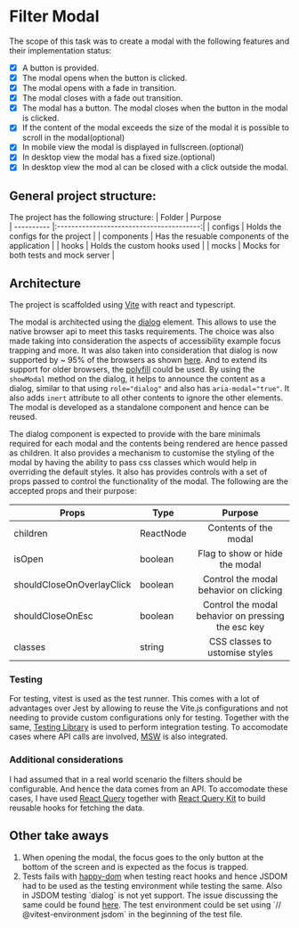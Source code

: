 # Filter Modal

The scope of this task was to create a modal with the following features and their implementation status:

- [x] A button is provided.
- [x] The modal opens when the button is clicked.
- [x] The modal opens with a fade in transition.
- [x] The modal closes with a fade out transition.
- [x] The modal has a button. The modal closes when the button in the modal is clicked.
- [x] If the content of the modal exceeds the size of the modal it is possible to scroll in the modal(optional)
- [x] In mobile view the modal is displayed in fullscreen.(optional)
- [x] In desktop view the modal has a fixed size.(optional)
- [x] In desktop view the mod al can be closed with a click outside the modal.

## General project structure:

The project has the following structure:
| Folder | Purpose  
| ---------- |:----------------------------------------:|
| configs | Holds the configs for the project |
| components | Has the resuable components of the application |
| hooks | Holds the custom hooks used |
| mocks | Mocks for both tests and mock server |

## Architecture

The project is scaffolded using [Vite](https://vitejs.dev/) with react and typescript.

The modal is architected using the [dialog](https://developer.mozilla.org/en-US/docs/Web/HTML/Element/dialog) element. This allows to use the native browser api to meet this tasks requirements. The choice was also made taking into consideration the aspects of accessibility example focus trapping and more. It was also taken into consideration that dialog is now supported by ~ 95% of the browsers as shown [here](https://caniuse.com/dialog). And to extend its support for older browsers, the [polyfill](https://github.com/GoogleChrome/dialog-polyfill) could be used. By using the `showModal` method on the dialog, it helps to announce the content as a dialog, similar to that using `role="dialog"` and also has `aria-modal="true"`. It also adds `inert` attribute to all other contents to ignore the other elements. The modal is developed as a standalone component and hence can be reused.

The dialog component is expected to provide with the bare minimals required for each modal and the contents being rendered are hence passed as children. It also provides a mechanism to customise the styling of the modal by having the ability to pass css classes which would help in overriding the default styles. It also has provides controls with a set of props passed to control the functionality of the modal. The following are the accepted props and their purpose:

| Props                     | Type      |                      Purpose                       |
| ------------------------- | --------- | :------------------------------------------------: |
| children                  | ReactNode |               Contents of the modal                |
| isOpen                    | boolean   |           Flag to show or hide the modal           |
| shouldCloseOnOverlayClick | boolean   |       Control the modal behavior on clicking       |
| shouldCloseOnEsc          | boolean   | Control the modal behavior on pressing the esc key |
| classes                   | string    |           CSS classes to ustomise styles           |

### Testing

For testing, vitest is used as the test runner. This comes with a lot of advantages over Jest by allowing to reuse the Vite.js configurations and not needing to provide custom configurations only for testing. Together with the same, [Testing Library](https://testing-library.com/docs/react-testing-library/api/) is used to perform integration testing. To accomodate cases where API calls are involved, [MSW](https://mswjs.io/) is also integrated.

### Additional considerations

I had assumed that in a real world scenario the filters should be configurable. And hence the data comes from an API. To accomodate these cases, I have used [React Query](https://tanstack.com/query/v5) together with [React Query Kit](https://tanstack.com/query/v4/docs/react/community/liaoliao666-react-query-kit) to build reusable hooks for fetching the data.

## Other take aways

<ol>
  <li>
    When opening the modal, the focus goes to the only button at the bottom of the screen and is expected as the focus is trapped.
  </li>
  <li>
    Tests fails with <a href="https://github.com/capricorn86/happy-dom">happy-dom</a> when testing react hooks and hence JSDOM had to be used as the testing environment while testing the same. Also in JSDOM testing `dialog` is not yet support. The issue discussing the same could be found <a href="https://github.com/jsdom/jsdom/issues/3294">here</a>. The test environment could be set using `// @vitest-environment jsdom` in the beginning of the test file.
  </li>
</ol>
